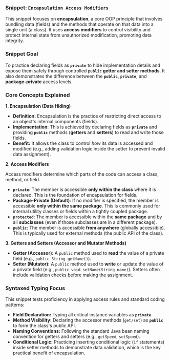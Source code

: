 ### Snippet: `Encapsulation Access Modifiers`

This snippet focuses on **encapsulation**, a core OOP principle that involves bundling data (fields) and the methods that operate on that data into a single unit (a class). It uses **access modifiers** to control visibility and protect internal state from unauthorized modification, promoting data integrity.

### Snippet Goal

To practice declaring fields as **`private`** to hide implementation details and expose them safely through controlled **`public` getter and setter methods**. It also demonstrates the difference between the **`public`**, **`private`**, and **package-private** access levels.

### Core Concepts Explained

**1. Encapsulation (Data Hiding)**

* **Definition:** Encapsulation is the practice of restricting direct access to an object's internal components (fields).
* **Implementation:** This is achieved by declaring fields as **`private`** and providing **`public`** methods (**getters** and **setters**) to read and write those fields.
* **Benefit:** It allows the class to control *how* its data is accessed and modified (e.g., adding validation logic inside the setter to prevent invalid data assignment).

**2. Access Modifiers**

Access modifiers determine which parts of the code can access a class, method, or field.

* **`private`**: The member is accessible **only within the class** where it is declared. This is the foundation of encapsulation for fields.
* **Package-Private (Default)**: If no modifier is specified, the member is accessible **only within the same package**. This is commonly used for internal utility classes or fields within a tightly coupled package.
* **`protected`**: The member is accessible within the **same package** and by all **subclasses** (even if those subclasses are in a different package).
* **`public`**: The member is accessible **from anywhere** (globally accessible). This is typically used for external methods (the public API of the class).

**3. Getters and Setters (Accessor and Mutator Methods)**

* **Getter (Accessor):** A `public` method used to **read** the value of a private field (e.g., `public String getName()`).
* **Setter (Mutator):** A `public` method used to **write** or update the value of a private field (e.g., `public void setName(String name)`). Setters often include validation checks before making the assignment.

### Syntaxed Typing Focus

This snippet tests proficiency in applying access rules and standard coding patterns:

* **Field Declaration:** Typing all critical instance variables as **`private`**.
* **Method Visibility:** Declaring the accessor methods (`get/set`) as **`public`** to form the class's public API.
* **Naming Conventions:** Following the standard Java bean naming convention for getters and setters (e.g., `getSpeed`, `setSpeed`).
* **Conditional Logic:** Practicing inserting conditional logic (`if` statements) inside setter methods to demonstrate data validation, which is the key practical benefit of encapsulation.